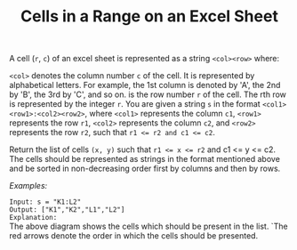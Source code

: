 ﻿<h1 align="center">Cells in a Range on an Excel Sheet</h1>
<br>

A cell (`r`, `c`) of an excel sheet is represented as a string `<col><row>` where:

`<col>` denotes the column number `c` of the cell. It is represented by alphabetical letters.
For example, the 1st column is denoted by 'A', the 2nd by 'B', the 3rd by 'C', and so on.
<row> is the row number `r` of the cell. The rth row is represented by the integer `r`.
You are given a string `s` in the format `<col1><row1>:<col2><row2>`, where `<col1>` represents the column `c1`, `<row1>` represents the row `r1`, `<col2>` represents the column `c2`, and `<row2>` represents the row `r2`, such that `r1 <= r2 and c1 <= c2`.

Return the list of cells `(x, y)` such that `r1 <= x <= r2` and c1 <= y <= c2. The cells should be represented as strings in the format mentioned above and be sorted in non-decreasing order first by columns and then by rows.

*Examples:*

`Input: s = "K1:L2"` <br>
`Output: ["K1","K2","L1","L2"]`<br>
`Explanation:` <br>
The above diagram shows the cells which should be present in the list.
`The red arrows denote the order in which the cells should be presented.